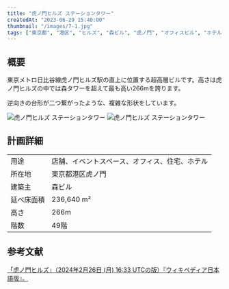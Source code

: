 ```yaml
---
title: "虎ノ門ヒルズ ステーションタワー"
createdAt: "2023-06-29 15:40:00"
thumbnail: "/images/7-1.jpg"
tags: ["東京都", "港区", "ヒルズ", "森ビル", "虎ノ門", "オフィスビル", "ホテル"]
---
```


## 概要
東京メトロ日比谷線虎ノ門ヒルズ駅の直上に位置する超高層ビルです。高さは虎ノ門ヒルズの中では森タワーを超えて最も高い266mを誇ります。

逆向きの台形が二つ繋がったような、複雑な形状をしています。

<div class="mt-2 grid grid-cols-2 gap-x-2">
	<img src="/images/7-1.jpg" alt="虎ノ門ヒルズ ステーションタワー"/>
	<img src="/images/7-2.jpg" alt="虎ノ門ヒルズ ステーションタワー"/>
</div>


## 計画詳細
| | |
| ---- | ----
| 用途 | 店舗、イベントスペース、オフィス、住宅、ホテル
| 所在地 | 東京都港区虎ノ門
| 建築主 | 森ビル
| 延べ床面積 | 236,640 m²
| 高さ | 266m
| 階数 | 49階

## 参考文献
[「虎ノ門ヒルズ」（2024年2月26日 (月) 16:33 UTCの版）『ウィキペディア日本語版』。](https://ja.wikipedia.org/wiki/%E8%99%8E%E3%83%8E%E9%96%80%E3%83%92%E3%83%AB%E3%82%BA)